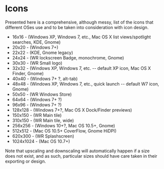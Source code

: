 # Icons
Presented here is a comprehensive, although messy, list of the icons that different OSes use and to be taken into consideration with icon design.

  * 16x16 - (Windows XP, Windows 7, etc., Mac OS X list views/spotlight searches, KDE, Gnome)
  * 20x20 - (Windows 7+)
  * 22x22 - (KDE, Gnome legacy)
  * 24x24 - (WR lockscreen Badge, monochrome, Gnome)
  * 30x30 - (WR Small logo)
  * 32x32 - (Windows XP, Windows 7, etc. -- default XP icon, Mac OS X Finder, Gnome)
  * 40x40 - (Windows 7+ ?, alt-tab)
  * 48x48 - (Windows XP, Windows 7, etc., quick launch -- default W7 icon, Gnome)
  * 50x50 - (WR Windows Store)
  * 64x64 - (Windows 7+ ?)
  * 96x96 - (Windows 7+ ?)
  * 128x128 - (Windows 7+?, Mac OS X Dock/Finder previews)
  * 150x150 - (WR Main tile)
  * 310x150 - (WR Main tile, wide)
  * 256x256 - (Windows 10+?, Mac OS 10.5+, Gnome)
  * 512x512 - (Mac OS 10.5+ CoverFlow, Gnome HiDPI)
  * 620x300 - (WR Splashscreen)
  * 1024x1024 - (Mac OS 10.7+)

Note that upscaling and downscaling will automatically happen if a size does not exist, and as such, particular sizes should have care taken in their exporting or design.
